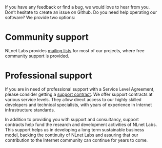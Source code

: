 If you have any feedback or find a bug, we would love to hear from you. Don’t hesitate to create an issue on Github. Do you need help operating our software? We provide two options:

# Community support

NLnet Labs provides [mailing lists](https://nlnetlabs.nl/support/mailing-lists/) for most of our projects, where free community support is provided. 

# Professional support
If you are in need of professional support with a Service Level Agreement, please consider getting a [support contract](https://nlnetlabs.nl/services/contracts/). We offer support contracts at various service levels. They allow direct access to our highly skilled developers and technical specialists, with years of experience in Internet infrastructure standards.

In addition to providing you with support and consultancy, support contracts help fund the research and development activities of NLnet Labs. This support helps us in developing a long term sustainable business model, backing the continuity of NLnet Labs and assuring that our contribution to the Internet community can continue for years to come.
